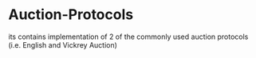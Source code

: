 # Auction-Protocols
its contains implementation of 2 of the commonly used auction protocols (i.e. English and Vickrey Auction)
